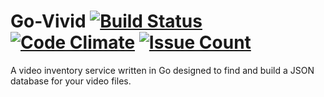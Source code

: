 # Go-Vivid [![Build Status](https://travis-ci.org/oldspiceland/go-vivid.svg?branch=develop)](https://travis-ci.org/oldspiceland/go-vivid) [![Code Climate](https://codeclimate.com/github/oldspiceland/go-vivid/badges/gpa.svg)](https://codeclimate.com/github/oldspiceland/go-vivid) [![Issue Count](https://codeclimate.com/github/oldspiceland/go-vivid/badges/issue_count.svg)](https://codeclimate.com/github/oldspiceland/go-vivid)
A video inventory service written in Go designed to find and build a JSON database for your video files.
